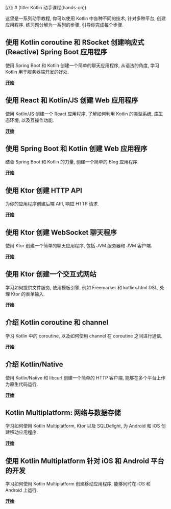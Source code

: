 [//]: # (title: Kotlin 动手课程(hands-on))

这里是一系列动手教程, 你可以使用 Kotlin 中各种不同的技术, 针对多种平台, 创建应用程序.
练习题分解为一系列的步骤, 引导你完成每个步骤.

## 使用 Kotlin coroutine 和 RSocket 创建响应式(Reactive) Spring Boot 应用程序

使用 Spring Boot 和 Kotlin 创建一个简单的聊天应用程序, 从语法的角度, 学习 Kotlin 用于服务器端开发的好处.

[**开始**](https://spring.io/guides/tutorials/spring-webflux-kotlin-rsocket/)

## 使用 React 和 Kotlin/JS 创建 Web 应用程序

使用 Kotlin/JS 创建一个 React 应用程序, 了解如何利用 Kotlin 的类型系统, 库生态环境, 以及互操作功能.

[**开始**](js-react.md)

## 使用 Spring Boot 和 Kotlin 创建 Web 应用程序

结合 Spring Boot 和 Kotlin 的力量, 创建一个简单的 Blog 应用程序.

[**开始**](https://spring.io/guides/tutorials/spring-boot-kotlin/)

## 使用 Ktor 创建 HTTP API

为你的应用程序创建后端 API, 响应 HTTP 请求.

[**开始**](https://ktor.io/docs/creating-http-apis.html)

## 使用 Ktor 创建 WebSocket 聊天程序

使用 Ktor 创建一个简单的聊天应用程序, 包括 JVM 服务器和 JVM 客户端.

[**开始**](https://ktor.io/docs/creating-web-socket-chat.html)

## 使用 Ktor 创建一个交互式网站

学习如何提供文件服务, 使用模板引擎, 例如 Freemarker 和 kotlinx.html DSL, 处理 Ktor 的表单输入.

[**开始**](https://ktor.io/docs/creating-interactive-website.html)

## 介绍 Kotlin coroutine 和 channel

学习 Kotlin 中的 coroutine, 以及如何使用 channel 在 coroutine 之间进行通信.

[**开始**](coroutines-and-channels.md)

## 介绍 Kotlin/Native

使用 Kotlin/Native 和 libcurl 创建一个简单的 HTTP 客户端, 能够在多个平台上作为原生代码运行.

[**开始**](native-app-with-c-and-libcurl.md)

## Kotlin Multiplatform: 网络与数据存储

学习如何使用 Kotlin Multiplatform, Ktor 以及 SQLDelight, 为 Android 和 iOS 创建移动应用程序.

[**开始**](https://www.jetbrains.com/help/kotlin-multiplatform-dev/multiplatform-ktor-sqldelight.html)

## 使用 Kotlin Multiplatform 针对 iOS 和 Android 平台的开发

学习如何使用 Kotlin Multiplatform 创建移动应用程序, 能够同时在 iOS 和 Android 上运行.

[**开始**](https://www.jetbrains.com/help/kotlin-multiplatform-dev/multiplatform-create-first-app.html)
